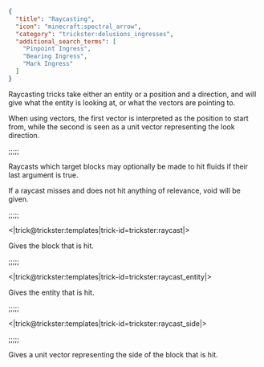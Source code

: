 ```json
{
  "title": "Raycasting",
  "icon": "minecraft:spectral_arrow",
  "category": "trickster:delusions_ingresses",
  "additional_search_terms": [
    "Pinpoint Ingress",
    "Bearing Ingress",
    "Mark Ingress"
  ]
}
```

Raycasting tricks take either an entity or a position and a direction, and will give what the entity is looking at, 
or what the vectors are pointing to.


When using vectors, the first vector is interpreted as the position to start from, 
while the second is seen as a unit vector representing the look direction.

;;;;;

Raycasts which target blocks may optionally be made to hit fluids if their last argument is true.


If a raycast misses and does not hit anything of relevance, void will be given.

;;;;;

<|trick@trickster:templates|trick-id=trickster:raycast|>

Gives the block that is hit.

;;;;;

<|trick@trickster:templates|trick-id=trickster:raycast_entity|>

Gives the entity that is hit.

;;;;;

<|trick@trickster:templates|trick-id=trickster:raycast_side|>

;;;;;

Gives a unit vector representing the side of the block that is hit.
